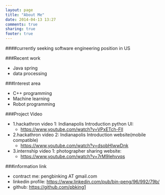 ```yaml
---
layout: page
title: "About Me"
date: 2014-04-13 13:27
comments: true
sharing: true
footer: true
---
```


####currently seeking software engineering position in US

###Recent work
- Java spring
- data processing

###Interest area
- C++ programming
- Machine learning
- Robot programming

###Project Video
- 1.hackathron video 1: Indianapolis Introduction python UI:
	- https://www.youtube.com/watch?v=VPxETch-FlI
- 2.hackathron video 2: Indianapolis Introduction website(mobile compatible)
	- https://www.youtube.com/watch?v=dsobHIwwDnk
- 3.internship video 1: photographer sharing website:
	- https://www.youtube.com/watch?v=7rM9Iehvvqs

###information link
- contract me: pengbinking AT gmail.com
- linkedin profile: https://www.linkedin.com/pub/bin-peng/96/992/79b/
- github: https://github.com/pbking1
